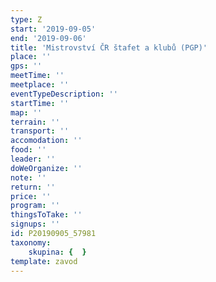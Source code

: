 ```yaml
---
type: Z
start: '2019-09-05'
end: '2019-09-06'
title: 'Mistrovství ČR štafet a klubů (PGP)'
place: ''
gps: ''
meetTime: ''
meetplace: ''
eventTypeDescription: ''
startTime: ''
map: ''
terrain: ''
transport: ''
accomodation: ''
food: ''
leader: ''
doWeOrganize: ''
note: ''
return: ''
price: ''
program: ''
thingsToTake: ''
signups: ''
id: P20190905_57981
taxonomy:
    skupina: {  }
template: zavod
---
```

